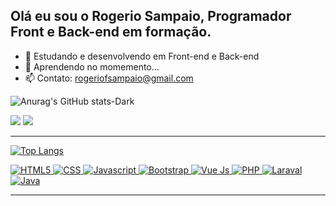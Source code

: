 <h2>Olá eu sou o Rogerio Sampaio, Programador Front e Back-end em formação.</h2>


- 🔭 Estudando e desenvolvendo em Front-end e Back-end
- 🌱 Aprendendo no momemento...
- 📫 Contato: rogeriofsampaio@gmail.com


<a>![Anurag's GitHub stats-Dark](https://github-readme-stats.vercel.app/api?username=rogeriofsampaio&show_icons=true&theme=dark#gh-dark-mode-only)

  <a href="https://www.linkedin.com/in/rogeriofsampaio" target="_blank"><img src="https://img.shields.io/badge/-LinkedIn-%230077B5?style=for-the-badge&logo=linkedin&logoColor=white" target="_blank"></a> 
  <a href = "mailto:rogeriofsampaio@gmail.com"><img src="https://img.shields.io/badge/-Gmail-%23333?style=for-the-badge&logo=gmail&logoColor=white" target="_blank"></a>
  
  <hr></hr>

[![Top Langs](https://github-readme-stats.vercel.app/api/top-langs/?username=rogeriofsampaio&layout=compact)](https://github.com/rogeriofsampaio/github-readme-stats)
</a>

  <div>
    <a href="/https://github.com/rogeriofsampaio/rogeriofsampaio/graphs/contributors">
        <img alt="HTML5" src="https://img.shields.io/badge/HTML5-E34F26?style=for-the-badge&logo=html5&logoColor=white">
    </a>
    <a href="/https://github.com/rogeriofsampaio/rogeriofsampaio/graphs/contributors">
        <img alt="CSS" src="https://img.shields.io/badge/CSS3-1572B6?style=for-the-badge&logo=css3&logoColor=white">
    </a>
    <a href="/https://github.com/rogeriofsampaio/rogeriofsampaio/graphs/contributors">
        <img alt="Javascript" src="https://img.shields.io/badge/JavaScript-F7DF1E?style=for-the-badge&logo=javascript&logoColor=black">
    </a>
    <a href="/https://github.com/rogeriofsampaio/rogeriofsampaio/graphs/contributors">
        <img alt="Bootstrap" src="https://img.shields.io/badge/Bootstrap-563D7C?style=for-the-badge&logo=bootstrap&logoColor=white">
    </a>
    <a href="/https://github.com/rogeriofsampaio/rogeriofsampaio/graphs/contributors">
        <img alt="Vue Js" src="https://img.shields.io/badge/Vue.js-35495E?style=for-the-badge&logo=vue.js&logoColor=4FC08D">
    </a>
    <a href="/https://github.com/rogeriofsampaio/rogeriofsampaio/graphs/contributors">
        <img alt="PHP" src="https://img.shields.io/badge/PHP-777BB4?style=for-the-badge&logo=php&logoColor=white">
    </a>
    <a href="/https://github.com/rogeriofsampaio/rogeriofsampaio/graphs/contributors">
        <img alt="Laraval" src="https://img.shields.io/badge/Laravel-FF2D20?style=for-the-badge&logo=laravel&logoColor=white">
    </a>
    <a href="/https://github.com/rogeriofsampaio/rogeriofsampaio/graphs/contributors">
        <img alt="Java" src="https://img.shields.io/badge/Java-ED8B00?style=for-the-badge&logo=java&logoColor=white">
    </a>
    
    
  <hr></hr>
            
</div>
